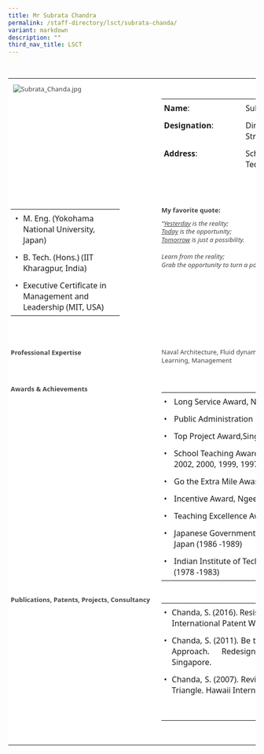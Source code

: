```yaml
---
title: Mr Subrata Chandra
permalink: /staff-directory/lsct/subrata-chanda/
variant: markdown
description: ""
third_nav_title: LSCT
---
```

<p>​​​​</p>  

<table style="border-width: 0px; border-style: none; border-collapse: collapse; color: rgb(68, 68, 68); font-family: &quot;Segoe UI&quot;, Segoe, Tahoma, Helvetica, Arial, sans-serif; font-size: 13px; font-style: normal; font-variant-ligatures: normal; font-variant-caps: normal; font-weight: 400; letter-spacing: normal; orphans: 2; text-align: start; text-transform: none; widows: 2; word-spacing: 0px; -webkit-text-stroke-width: 0px; white-space: normal; background-color: rgb(255, 255, 255); text-decoration-thickness: initial; text-decoration-style: initial; text-decoration-color: initial;" cellspacing="0" id="profile&quot;" class="ms-rteTable-0" width="100%"><tbody><tr class="ms-rteTableEvenRow-0"><td style="vertical-align: top; padding: 7px 5px 6px; width: 283.7px; height: 242px;" class="ms-rteTableEvenCol-0">​<img style="border: none; -webkit-tap-highlight-color: transparent; margin: 5px;" src="https://www2.np.edu.sg/staffdirectory/lsct/PublishingImages/Subrata_Chanda.jpg" alt="Subrata_Chanda.jpg">​​​​​​​​<br><br></td><td style="vertical-align: top; padding: 7px 5px 6px; width: 3.5625px; height: 242px;" colspan="1" class="ms-rteTableOddCol-0">​</td><td style="vertical-align: top; padding: 7px 5px 6px; width: 418px; height: 242px;" class="ms-rteTableEvenCol-0">​<table style="border-width: 0px; border-style: none; border-collapse: collapse; height: 149px;" cellspacing="0" class="ms-rteTable-0" width="100%"><tbody><tr class="ms-rteTableEvenRow-0"><td style="vertical-align: top; padding: 7px 5px 6px; width: 124px;" rowspan="1" class="ms-rteTableEvenCol-0"><strong>​Name</strong>:&nbsp;&nbsp;&nbsp;&nbsp;&nbsp;&nbsp;&nbsp;&nbsp;&nbsp;&nbsp;&nbsp;&nbsp;&nbsp;&nbsp;&nbsp;&nbsp;&nbsp;&nbsp;&nbsp;&nbsp;&nbsp;&nbsp;&nbsp;&nbsp;&nbsp;</td><td style="vertical-align: top; padding: 7px 5px 6px; width: 312px;" rowspan="1" class="ms-rteTableOddCol-0">​Subrata Chanda​​</td></tr><tr class="ms-rteTableOddRow-0"><td style="vertical-align: top; padding: 7px 5px 6px; width: 124px;" rowspan="1" class="ms-rteTableEvenCol-0">​<span aria-hidden="true"></span><strong>Designation</strong>:</td><td style="vertical-align: top; padding: 7px 5px 6px;" rowspan="1" class="ms-rteTableOddCol-0">​Director &amp; Principal Technology Strategist​<br></td></tr><tr class="ms-rteTableEvenRow-0"><td style="vertical-align: top; padding: 7px 5px 6px; width: 124px;" class="ms-rteTableEvenCol-0"><strong>Address</strong>: ​</td><td style="vertical-align: top; padding: 7px 5px 6px;" class="ms-rteTableOddCol-0">School of Life Sciences and Chemical Technology<br>Blk 83, #04-00, Singapore 599489​</td></tr><tr class="ms-rteTableOddRow-0"><td style="vertical-align: top; padding: 7px 5px 6px; width: 124px;" class="ms-rteTableEvenCol-0"><strong>Tel</strong>: &nbsp;&nbsp;&nbsp; ​</td><td style="vertical-align: top; padding: 7px 5px 6px;" class="ms-rteTableOddCol-0">(65) 6460 6809</td></tr><tr class="ms-rteTableEvenRow-0"><td style="vertical-align: top; padding: 7px 5px 6px; width: 124px;" class="ms-rteTableEvenCol-0"><strong>Email</strong>: ​</td><td style="vertical-align: top; padding: 7px 5px 6px;" class="ms-rteTableOddCol-0"><a style="color: rgb(0, 114, 198); text-decoration: none;" href="mailto:Subrata_CHANDA@np.edu.sg">Subrata_CHANDA@np.edu.sg​</a></td></tr></tbody></table></td><td style="vertical-align: top; padding: 7px 5px 6px; width: 1px; height: 242px;" colspan="1" class="ms-rteTableOddCol-0">​</td></tr><tr class="ms-rteTableOddRow-0"><td style="vertical-align: top; padding: 7px 5px 6px; width: 283.7px; height: 109px;" class="ms-rteTableEvenCol-0"><div><table style="border-width: 0px; border-style: none; border-collapse: collapse; width: 283.7px;" cellspacing="0" class="ms-rteTable-0"><tbody><tr class="ms-rteTableEvenRow-0"><td style="vertical-align: top; padding: 7px 5px 6px; width: 8.85px;" rowspan="1" class="ms-rteTableEvenCol-0">&nbsp;​•​</td><td style="vertical-align: top; padding: 7px 5px 6px; width: 192px;" rowspan="1" class="ms-rteTableOddCol-0">M. Eng. (Yokohama National University, Japan)​​</td></tr><tr class="ms-rteTableOddRow-0"><td style="vertical-align: top; padding: 7px 5px 6px; width: 8.85px;" rowspan="1" class="ms-rteTableEvenCol-0">&nbsp;•​</td><td style="vertical-align: top; padding: 7px 5px 6px; width: 192px;" rowspan="1" class="ms-rteTableOddCol-0">​B. Tech. (Hons.) (IIT Kharagpur, India)​<br></td></tr><tr class="ms-rteTableEvenRow-0"><td style="vertical-align: top; padding: 7px 5px 6px; width: 8.85px;" rowspan="1" class="ms-rteTableEvenCol-0">​ •</td><td style="vertical-align: top; padding: 7px 5px 6px; width: 192px;" rowspan="1" class="ms-rteTableOddCol-0">​Executive Certificate in Management and Leadership (MIT, USA)​<br></td></tr></tbody></table><br></div>​​​<br></td><td style="vertical-align: top; padding: 7px 5px 6px; width: 3.5625px; height: 109px;" colspan="1" class="ms-rteTableOddCol-0">​</td><td style="vertical-align: top; padding: 7px 5px 6px; width: 418px; height: 109px;" class="ms-rteTableEvenCol-0"><p style="margin: 0px 0px 10px; line-height: 1.3 !important; text-align: justify;"></p><p style="margin: 0px 0px 10px; line-height: 1.3 !important;"><strong>My favorite quote:</strong>&nbsp;</p><p style="margin: 0px 0px 10px; line-height: 1.3 !important; text-align: justify;"><em>“<span style="text-decoration: underline;">Yesterday</span><span>&nbsp;</span>is the reality;<br><span style="text-decoration: underline;">Today</span><span>&nbsp;</span>is the opportunity;<br><span style="text-decoration: underline;">Tomorrow</span><span>&nbsp;</span>is just a possibility.<br><br>Learn from the reality;<br>Grab the opportunity to turn a possibility into the best reality.​”</em><br></p></td><td style="vertical-align: top; padding: 7px 5px 6px; width: 1px; height: 109px;" colspan="1" class="ms-rteTableOddCol-0">​</td></tr><tr class="ms-rteTableEvenRow-0"><td style="vertical-align: top; padding: 7px 5px 6px; width: 283.7px;" class="ms-rteTableEvenCol-0">​<strong>Professional Expertise​</strong></td><td style="vertical-align: top; padding: 7px 5px 6px; width: 3.5625px;" colspan="1" class="ms-rteTableOddCol-0"><br></td><td style="vertical-align: top; padding: 7px 5px 6px; width: 418px;" class="ms-rteTableEvenCol-0"><p style="margin: 0px 0px 10px; line-height: 1.3 !important;">​Naval Architecture, Fluid dynamics, Marine Propulsion, Design, Innovation, Teaching &amp; Learning, Management ​<br></p></td><td style="vertical-align: top; padding: 7px 5px 6px; width: 1px;" colspan="1" class="ms-rteTableOddCol-0"><br></td></tr><tr class="ms-rteTableOddRow-0"><td style="vertical-align: top; padding: 7px 5px 6px; width: 283.7px; height: 21px;" class="ms-rteTableEvenCol-0">​<br><strong>​Awards &amp; Achievements​</strong></td><td style="vertical-align: top; padding: 7px 5px 6px; width: 3.5625px; height: 21px;" colspan="1" class="ms-rteTableOddCol-0"><div><br>&nbsp;</div><div>​</div></td><td style="vertical-align: top; padding: 7px 5px 6px; width: 418px; height: 21px;" class="ms-rteTableEvenCol-0">​<table style="border-width: 0px; border-style: none; border-collapse: collapse;" cellspacing="0" class="ms-rteTable-0" width="100%"><tbody><tr class="ms-rteTableEvenRow-0"><td style="vertical-align: top; padding: 7px 5px 6px; width: 10.45px;" class="ms-rteTableEvenCol-0">​•​</td><td style="vertical-align: top; padding: 7px 5px 6px; width: 527.675px; text-align: justify;" class="ms-rteTableOddCol-0">​Long Service Award, National Day Award (2020)​<br></td></tr><tr class="ms-rteTableOddRow-0"><td style="vertical-align: top; padding: 7px 5px 6px; width: 10.45px;" class="ms-rteTableEvenCol-0">​•​</td><td style="vertical-align: top; padding: 7px 5px 6px;" class="ms-rteTableOddCol-0">​Public Administration Medal (Silver), National Day Award (2019)​<br></td></tr><tr class="ms-rteTableEvenRow-0"><td style="vertical-align: top; padding: 7px 5px 6px; width: 10.45px;" class="ms-rteTableEvenCol-0">​•​</td><td style="vertical-align: top; padding: 7px 5px 6px;" class="ms-rteTableOddCol-0">​Top Project Award,Singapore Maritime Institute (2016)​<br></td></tr><tr class="ms-rteTableOddRow-0"><td style="vertical-align: top; padding: 7px 5px 6px; width: 10.45px;" class="ms-rteTableEvenCol-0">​•​</td><td style="vertical-align: top; padding: 7px 5px 6px;" class="ms-rteTableOddCol-0">School Teaching Award, Ngee Ann Polytechnic (2008, 2006, 2003, 2002, 2000, 1999, 1997, 1996)​​ ​<br></td></tr><tr class="ms-rteTableEvenRow-0"><td style="vertical-align: top; padding: 7px 5px 6px; width: 10.45px;" class="ms-rteTableEvenCol-0">​•​</td><td style="vertical-align: top; padding: 7px 5px 6px;" class="ms-rteTableOddCol-0">​Go the Extra Mile Award,​​Ngee Ann Polytechnic (2001)​<br></td></tr><tr class="ms-rteTableOddRow-0"><td style="vertical-align: top; padding: 7px 5px 6px; width: 10.45px;" class="ms-rteTableEvenCol-0">​•​</td><td style="vertical-align: top; padding: 7px 5px 6px;" class="ms-rteTableOddCol-0">​Incentive Award,​ ​Ngee Ann Polytechnic (1999)<br></td></tr><tr class="ms-rteTableEvenRow-0"><td style="vertical-align: top; padding: 7px 5px 6px; width: 10.45px;" class="ms-rteTableEvenCol-0">​•​</td><td style="vertical-align: top; padding: 7px 5px 6px;" class="ms-rteTableOddCol-0">​Teaching Excellence Award, ​Ngee Ann Polytechnic (1994)<br></td></tr><tr class="ms-rteTableOddRow-0"><td style="vertical-align: top; padding: 7px 5px 6px; width: 10.45px;" class="ms-rteTableEvenCol-0">​•​</td><td style="vertical-align: top; padding: 7px 5px 6px;" class="ms-rteTableOddCol-0">​Japanese Government Monbusho Scholarship,Ministry of Education, Japan​ (1986 -1989)<br></td></tr><tr class="ms-rteTableEvenRow-0"><td style="vertical-align: top; padding: 7px 5px 6px; width: 10.45px;" class="ms-rteTableEvenCol-0">​•​</td><td style="vertical-align: top; padding: 7px 5px 6px;" class="ms-rteTableOddCol-0">​Indian Institute of Technology Merit Scholarship, IIT Kharagpur, India (1978 -1983)<br></td></tr></tbody></table></td><td style="vertical-align: top; padding: 7px 5px 6px; width: 1px; height: 21px;" colspan="1" class="ms-rteTableOddCol-0">​</td></tr><tr class="ms-rteTableEvenRow-0"><td style="vertical-align: top; padding: 7px 5px 6px; width: 283.7px;" class="ms-rteTableEvenCol-0">​<strong>Publications, Patents, Projects, Consultancy</strong></td><td style="vertical-align: top; padding: 7px 5px 6px; width: 3.5625px;" colspan="1" class="ms-rteTableOddCol-0">​</td><td style="vertical-align: top; padding: 7px 5px 6px; width: 418px;" class="ms-rteTableEvenCol-0"><table style="border-width: 0px; border-style: none; border-collapse: collapse; width: 558.125px;" cellspacing="0" class="ms-rteTable-0"><tbody><tr class="ms-rteTableEvenRow-0"><td style="vertical-align: top; padding: 7px 5px 6px; width: 5.2875px; height: 31px;" rowspan="1" class="ms-rteTableEvenCol-0">•​</td><td style="vertical-align: top; padding: 7px 5px 6px; width: 710px;" rowspan="1" class="ms-rteTableOddCol-0">​Chanda, S. (2016). Resistance Lowering Bow Wing, A Hull Appendage. International Patent WO2013162474A1.​<br></td></tr><tr class="ms-rteTableOddRow-0"><td style="vertical-align: top; padding: 7px 5px 6px; width: 5.2875px;" rowspan="1" class="ms-rteTableEvenCol-0">​<span>•​<span style="display: inline-block;"></span></span></td><td style="vertical-align: top; padding: 7px 5px 6px; width: 710px; text-align: justify;" rowspan="1" class="ms-rteTableOddCol-0">​<span>Chanda, S. (2011). Be the Best Teacher that You Can be – Use the WaT Approach. Redesigning Pedagogy International Conference, Singapore. ​<span style="display: inline-block;"></span></span></td></tr><tr class="ms-rteTableEvenRow-0"><td style="vertical-align: top; padding: 7px 5px 6px; width: 5.2875px; height: 75px;" class="ms-rteTableEvenCol-0">• ​</td><td style="vertical-align: top; padding: 7px 5px 6px; width: 710px; height: 75px; text-align: justify;" class="ms-rteTableOddCol-0"><div>Chanda, S. (2007). Revisiting Teaching and Learning Through Learning Triangle. Hawaii International Conference on Education.<br></div><div><br></div><div style="text-align: right;"><a style="color: rgb(0, 114, 198); text-decoration: none;" href="https://www2.np.edu.sg/staffdirectory/lsct/Documents/OtherPublications_Subrata.pdf">More...</a>.<br></div></td></tr></tbody></table><p style="margin: 0px 0px 10px; line-height: 1.3 !important;">&nbsp;</p></td></tr></tbody></table>